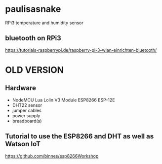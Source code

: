# paulisasnake

RPi3 temperature and humidity sensor

## bluetooth on RPi3
https://tutorials-raspberrypi.de/raspberry-pi-3-wlan-einrichten-bluetooth/

# OLD VERSION

## Hardware

- NodeMCU Lua Lolin V3 Module ESP8266 ESP-12E
- DHT22 sensor
- jumper cables
- power supply
- breadboard(s)

## Tutorial to use the ESP8266 and DHT as well as Watson IoT

https://github.com/binnes/esp8266Workshop
